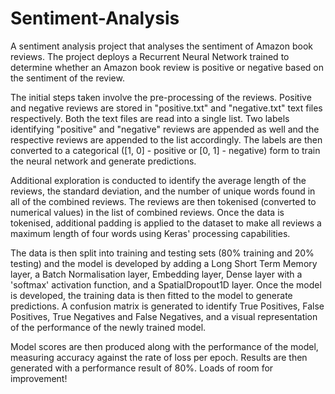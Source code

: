 # Sentiment-Analysis
A sentiment analysis project that analyses the sentiment of Amazon book reviews. The project deploys a Recurrent Neural Network trained to determine whether an Amazon book review is positive or negative based on the sentiment of the review. 

The initial steps taken involve the pre-processing of the reviews. Positive and negative reviews are stored in "positive.txt" and "negative.txt" text files respectively. Both the text files are read into a single list. Two labels identifying "positive" and "negative" reviews are appended as well and the respective reviews are appended to the list accordingly. The labels are then converted to a categorical ([1, 0] - positive or [0, 1] - negative) form to train the neural network and generate predictions. 

Additional exploration is conducted to identify the average length of the reviews, the standard deviation, and the number of unique words found in all of the combined reviews. The reviews are then tokenised (converted to numerical values) in the list of combined reviews. Once the data is tokenised, additional padding is applied to the dataset to make all reviews a maximum length of four words using Keras' processing capabilities. 

The data is then split into training and testing sets (80% training and 20% testing) and the model is developed by adding a Long Short Term Memory layer, a Batch Normalisation layer, Embedding layer, Dense layer with a 'softmax' activation function, and a SpatialDropout1D layer. Once the model is developed, the training data is then fitted to the model to generate predictions. A confusion matrix is generated to identify True Positives, False Positives, True Negatives and False Negatives, and a visual representation of the performance of the newly trained model. 

Model scores are then produced along with the performance of the model, measuring accuracy against the rate of loss per epoch. Results are then generated with a performance result of 80%. 
Loads of room for improvement!


